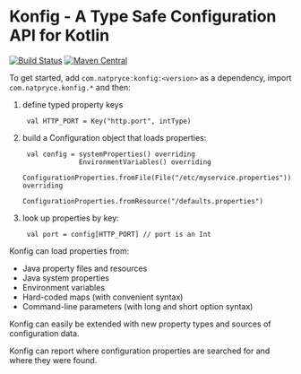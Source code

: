 # Konfig - A Type Safe Configuration API for Kotlin

[![Build Status](https://travis-ci.org/npryce/konfig.svg?branch=master)](https://travis-ci.org/npryce/konfig)
[![Maven Central](https://img.shields.io/maven-central/v/com.natpryce/konfig.svg)](http://search.maven.org/#search%7Cga%7C1%7Cg%3A%22com.natpryce%22%20AND%20a%3A%22konfig%22)

To get started, add `com.natpryce:konfig:<version>` as a dependency, import `com.natpryce.konfig.*` and then:

1. define typed property keys

        val HTTP_PORT = Key("http.port", intType)

2. build a Configuration object that loads properties:

        val config = systemProperties() overriding
                     EnvironmentVariables() overriding
                     ConfigurationProperties.fromFile(File("/etc/myservice.properties")) overriding
                     ConfigurationProperties.fromResource("/defaults.properties")

3. look up properties by key:

        val port = config[HTTP_PORT] // port is an Int


Konfig can load properties from:

* Java property files and resources
* Java system properties
* Environment variables
* Hard-coded maps (with convenient syntax)
* Command-line parameters (with long and short option syntax)

Konfig can easily be extended with new property types and sources of configuration data.

Konfig can report where configuration properties are searched for and where they were found.
